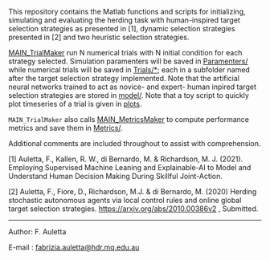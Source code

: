 This repository contains the Matlab functions and scripts for initializing, simulating and evaluating the herding task with human-inspired target selection strategies as presented in [1], dynamic selection strategies presented in [2] and two heuristic selection strategies. 


[MAIN_TrialMaker](MAIN_TrialMaker.m) run N numerical trials with N initial condition for each strategy selected. Simulation paramenters will be saved in [Paramenters/](Paramenters/) while numerical trials will be saved in [Trials/*](Trials/); each in a subfolder named after the target selection strategy implemented. Note that the artificial neural networks trained to act as novice- and expert- human inpired target selection strategies are stored in [model/](model/). Note that a toy script to quickly plot timeseries of a trial is given in [plots](plots.m). 


`MAIN_TrialMaker` also calls [MAIN_MetricsMaker](MAIN_MetricsMaker.m) to compute performance metrics and save them in [Metrics/](Metrics/). 


Additional comments are included throughout to assist with comprehension.



[1] Auletta, F., Kallen, R. W., di Bernardo, M. & Richardson, M. J. (2021). Employing Supervised Machine Leaning and Explainable-AI to Model and Understand Human Decision Making During Skillful Joint-Action.  

[2] Auletta, F., Fiore, D., Richardson, M.J. & di Bernardo, M. (2020) Herding stochastic autonomous agents via local control rules and online global target selection strategies.  https://arxiv.org/abs/2010.00386v2 , Submitted.

------------------------------------------------------------------------------------------
Author: F. Auletta

E-mail : fabrizia.auletta@hdr.mq.edu.au

